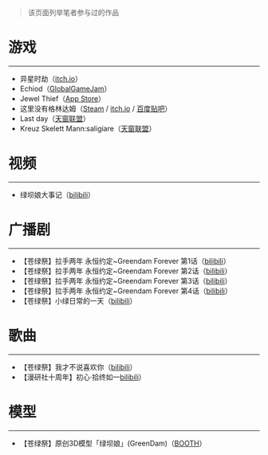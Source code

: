 > 该页面列举笔者参与过的作品

# 游戏

---

- 异星时劫（[itch.io](https://sunnyrx.itch.io/yixingshijie)）
- Echiod（[GlobalGameJam](http://globalgamejam.org/2017/games/echoid)）
- Jewel Thief（[App Store](https://itunes.apple.com/cn/app/jewel-thief-a-entertainment-jewel-catching-game/id1143529803)）
- 这里没有格林达姆（[Steam](https://store.steampowered.com/app/1109460/There_is_No_GreenDam/) / [itch.io](https://sunnyrx.itch.io/there-is-no-greendam) / [百度贴吧](http://tieba.baidu.com/p/3098681603)）
- Last day（[天窗联盟](https://doujin.bgm.tv/blog/42460)）
- Kreuz Skelett Mann:saligiare（[天窗联盟](https://doujin.bgm.tv/blog/34948)）

# 视频

---

- 绿坝娘大事记（[bilibili](https://www.bilibili.com/video/av100499/)）

# 广播剧

---

- 【苍绿祭】拉手两年 永恒约定~Greendam Forever 第1话（[bilibili](https://www.bilibili.com/video/av99537/)）
- 【苍绿祭】拉手两年 永恒约定~Greendam Forever 第2话（[bilibili](https://www.bilibili.com/video/av283431/)）
- 【苍绿祭】拉手两年 永恒约定~Greendam Forever 第3话（[bilibili](https://www.bilibili.com/video/av599462/)）
- 【苍绿祭】拉手两年 永恒约定~Greendam Forever 第4话（[bilibili](https://www.bilibili.com/video/av1197210/)）
- 【苍绿祭】小绿日常的一天（[bilibili](https://www.bilibili.com/video/av283442/)）

# 歌曲

---

- 【苍绿祭】我才不说喜欢你（[bilibili](https://www.bilibili.com/video/BV1ps411v7Cd)）
- 【漫研社十周年】初心·拾终如一[bilibili](https://www.bilibili.com/video/BV1EJ41147wr)）

# 模型

---

- 【苍绿祭】原创3D模型「绿坝娘」(GreenDam)（[BOOTH](https://sunnyrx.booth.pm/items/2348604)）
